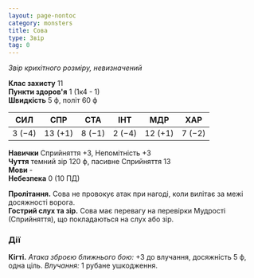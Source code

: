 ```yaml
---
layout: page-nontoc
category: monsters
title: Сова
type: Звір
tag: 0
---
```


_Звір крихітного розміру, невизначений_

**Клас захисту** 11    
**Пункти здоров'я** 1 (1к4 - 1)    
**Швидкість** 5 ф, політ 60 ф

| СИЛ    | СПР     | СТА    | ІНТ    | МДР     | ХАР    |
| ------ | ------- | ------ | ------ | ------- | ------ |
| 3 (−4) | 13 (+1) | 8 (−1) | 2 (−4) | 12 (+1) | 7 (−2) |

**Навички** Сприйняття +3, Непомітність +3    
**Чуття** темний зір 120 ф, пасивне Сприйняття 13    
**Мови** -    
**Небезпека** 0 (10 ПД)

**Пролітання.** Сова не провокує атак при нагоді, коли вилітає за межі досяжності ворога.    
**Гострий слух та зір.** Сова має перевагу на перевірки Мудрості (Сприйняття), що покладаються на слух або зір.

### Дії
**Кігті.** _Атака зброєю ближнього бою:_ +3 до влучання, досяжність 5 ф, одна ціль. _Влучання:_ 1 рубане ушкодження. 
